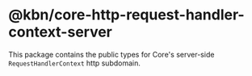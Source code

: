# @kbn/core-http-request-handler-context-server

This package contains the public types for Core's server-side `RequestHandlerContext` http subdomain.
